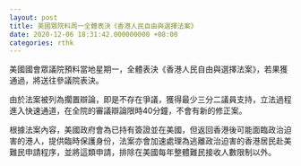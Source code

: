 ```yaml
---
layout: post
title: 美國眾院料周一全體表決《香港人民自由與選擇法案》
date: 2020-12-06 18:31:42.000000000 +08:00
categories: rthk
---
```


美國國會眾議院預料當地星期一，全體表決《香港人民自由與選擇法案》，若果獲通過，將送往參議院表決。

由於法案被列為擱置辯論，即是不存在爭議，獲得最少三分二議員支持，立法過程進入快速通道，在全院的審議辯論限時40分鐘，不會有新的修正案。

根據法案內容，美國政府會為已持有簽證並在美國，但返回香港後可能面臨政治迫害的港人，提供臨時保護身份，法案亦會加速處理為逃離政治迫害的香港居民赴美難民申請程序，並將這類申請，排除在美國每年整體難民接收人數限制以外。
